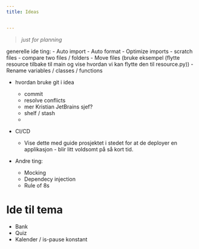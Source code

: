 ```yaml
---
title: Ideas


---
```


> *just for planning*


generelle ide ting:
    - Auto import
    - Auto format
    - Optimize imports
    - scratch files
    - compare two files / folders 
    - Move files (bruke eksempel (flytte resource tilbake til main og vise hvordan vi kan flytte den til resource.py))
    - Rename variables / classes / functions

- hvordan bruke git i idea
  - commit
  - resolve conflicts
  - mer Kristian JetBrains sjef? 
  - shelf / stash
  - 

- CI/CD
  - Vise dette med guide prosjektet i stedet for at de deployer en applikasjon - blir litt voldsomt på så kort tid. 

- Andre ting:
  - Mocking
  - Dependecy injection 
  - Rule of 8s


# Ide til tema

- Bank
- Quiz
- Kalender / is-pause konstant



